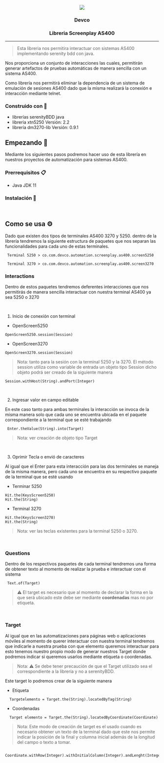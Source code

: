   <p align='center'>
    <img src='https://user-images.githubusercontent.com/77740619/131050720-d5d4dcce-5f45-4616-812f-63b24bc02bfe.png'>
    <h3 align='center'>Devco</h3>
    <h3 align='center'>Libreria Screenplay AS400</h3>
  <p>

  ___

  > Esta libreria nos permitira interactuar con sistemas AS400 implementando serenity bdd con java.

  Nos proporciona un conjunto de interacciones las cuales, permitirán generar artefactos de pruebas automáticas de manera sencilla con un sistema AS400.

  Como librería nos permitirá eliminar la dependencia de un sistema de emulación de sesiones AS400 dado que la misma realizará la conexión e interacción mediante telnet.

  ### Construido con 🔨

  * librerías serenityBDD java
  * librería xtn5250 Versión: 2.2
  * librería dm3270-lib Versión: 0.9.1

  ## Empezando 🚀

  Mediante los siguientes pasos podremos hacer uso de esta librería en nuestros proyectos de automatización para sistemas AS400.

  ### Prerrequisitos 📋

   * Java JDK 11

  ### Instalación 🔧

  <br>

  ## Como se usa ⚙️

  Dado que existen dos tipos de terminales AS400 3270 y 5250. dentro de la librería tendremos la siguiente estructura de paquetes que nos separan las funcionalidades para cada uno de estas terminales.

 ```
  Terminal 5250 > co.com.devco.automation.screenplay.as400.screen5250

  Terminal 3270 > co.com.devco.automation.screenplay.as400.screen3270
 ```

 ### Interactions

  Dentro de estos paquetes tendremos deferentes interacciones que nos permitirás de manera sencilla interactuar con nuestra terminal AS400 ya sea 5250 o 3270
  
  <br>
  
  1. Inicio de conexión con terminal
  
  * OpenScreen5250
  ```
  OpenScreen5250.session(Session)
  ```
  
  * OpenScreen3270
  
  ```
  OpenScreen3270.session(Session)
  ```
  
  >Nota: tanto para la sesión con la terminal 5250 y la 3270. El método session utiliza como variable de entrada un objeto tipo Session dicho objeto podrá ser creado de la       siguiente manera 
  
  ```
  Session.withHost(String).andPort(Integer)  
  ```
  
  <br>

  2. Ingresar valor en campo editable
  
  En este caso tanto para ambas terminales la interacción se invoca de la misma manera solo que cada uno se encuentra ubicada en el paquete correspondiente a la terminal que se esté trabajando
  
 ```
  Enter.theValue(String).into(Target)
 ```
  
  >Nota: ver creación de objeto tipo Target
  
  <br>
  
  3. Oprimir Tecla o envió de caracteres
  
  Al igual que el Enter para esta interacción para las dos terminales se maneja de la misma manera, pero cada uno se encuentra en su respectivo paquete de la terminal que se esté usando
  
  * Terminar 5250
  
  ```
  Hit.the(KeysScreen5250)
  Hit.the(String)
  ```
  
  * Terminal 3270
  
  ```
  Hit.the(KeysScreen3270)
  Hit.the(String)
  ```
  
  >Nota: ver las teclas existentes para la terminal 5250 o 3270.
  
  <br>
  
  ### Questions
  
  Dentro de los respectivos paquetes de cada terminal tendremos una forma de obtener texto al momento de realizar la prueba e interactuar con el sistema
  
  ```
   Text.of(Target)
  ```

  > :warning: El target es necesario que al momento de declarar la forma en la que será ubicado este debe ser mediante **coordenadas** mas no por etiqueta.
  
  <br>
  
  ### Target
  
  Al igual que en las automatizaciones para páginas web o aplicaciones móviles al momento de querer interactuar con nuestra terminal tendremos que indicarle a nuestra prueba     con que elemento queremos interactuar para esto tenemos nuestro propio modo de generar nuestros Target donde podremos indicar si queremos usarlos mediante etiqueta o         coordenadas.
  
> Nota:  :warning: Se debe tener precaución de que el Target utilizado sea el correspondiente a la librería y no a serenityBDD.
  
  
  Este target lo podremos crear de la siguiente manera
 
  * Etiqueta
  
  ```
    Targetelemento = Target.the(String).locatedByTag(String)
  ```
  
  * Coordenadas
  
  ```
    Target elemento = Target.the(String).locatedByCoordinate(Coordinate)
  ```
    
> Nota: Este modo de creación de target es el usado cuando es necesario obtener un texto de la terminal dado que este nos permite indicar la posición de la final y columna inicial además de la longitud del campo o texto a tomar.
  
  ```
    Coordinate.withRow(Integer).withInitialColumn(Integer).andLenght(Integer)
  ```
  
    
  
